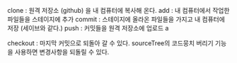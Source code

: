 clone : 원격 저장소 (github) 을 내 컴퓨터에 복사해 온다.
add : 내 컴퓨터에서 작업한 파일들을 스테이지에 추가
commit : 스테이지에 올라온 파일들을 가지고 내 컴퓨터에 저장 (세이브와 같다.)
push : 커밋들을 원격 저장소에 업로드
a

checkout : 마지막 커밋으로 되돌아 갈 수 있다.
sourceTree의 코드뭉치 버리기 기능을 사용하면 변경사항을 되돌릴 수 있다.
